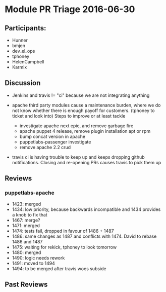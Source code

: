# Module PR Triage 2016-06-30
## Participants:
* Hunner
* bmjen
* dev_el_ops
* tphoney
* HelenCampbell
* Karmix

## Discussion
* Jenkins and travis != "ci" because we are not integrating anything
* apache third party modules cause a maintenance burden, where we do not know whether there is enough payoff for customers. (tphoney to ticket and look into)
Steps to improve or at least tackle
  * investigate apache next epic, and remove garbage fire
  * apache puppet 4 release, remove plugin installation apt or rpm
  * bump concat version in apache 
  * puppetlabs-passenger investigate
  * remove apache 2.2 crud

* travis ci is having trouble to keep up and keeps dropping github notifications. Closing and re-opening PRs causes travis to pick them up

## Reviews
### puppetlabs-apache
* 1423: merged
* 1434: low priority, because backwards incompatible and 1434 provides a knob to fix that
* 1467: merge?
* 1471: merged
* 1474: tests fail, dropped in favour of 1486 + 1487
* 1486: same changes as 1487 and conflicts with 1474. David to rebase 1486 and 1487
* 1475: waiting for rekick, tphoney to look tomorrow
* 1480: merged
* 1490: logic needs rework
* 1491: moved to 1494
* 1494: to be merged after travis woes subside

## Past Reviews

